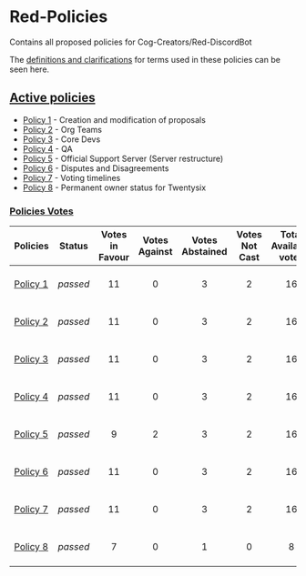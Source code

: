 # Red-Policies
Contains all proposed policies for Cog-Creators/Red-DiscordBot

The [definitions and clarifications](definitions.md) for terms used in these policies can be seen here. 

## [Active policies](policies/accepted)
- [Policy 1](policies/accepted/1.md) - Creation and modification of proposals
- [Policy 2](policies/accepted/2.md) - Org Teams
- [Policy 3](policies/accepted/3.md) - Core Devs
- [Policy 4](policies/accepted/4.md) - QA
- [Policy 5](policies/accepted/5.md) - Official Support Server (Server restructure)
- [Policy 6](policies/accepted/6.md) - Disputes and Disagreements
- [Policy 7](policies/accepted/7.md) - Voting timelines
- [Policy 8](policies/accepted/8.md) - Permanent owner status for Twentysix

### <ins>Policies Votes</ins>
| Policies | Status | Votes in Favour | Votes Against | Votes Abstained | Votes Not Cast | Total Available votes | Date |
|:---|---|:---:|:---:|:---:|:---:|:---:|:---:|
| [Policy 1](policies/accepted/1.md) | *passed* | 11 | 0 | 3 | 2 | 16 | 1st of August 2020
| [Policy 2](policies/accepted/2.md) | *passed* | 11 | 0 | 3 | 2 | 16 | 1st of August 2020
| [Policy 3](policies/accepted/3.md) | *passed* | 11 | 0 | 3 | 2 | 16 | 1st of August 2020
| [Policy 4](policies/accepted/4.md) | *passed* | 11 | 0 | 3 | 2 | 16 | 1st of August 2020
| [Policy 5](policies/accepted/5.md) | *passed* | 9 | 2 | 3 | 2 | 16 | 1st of August 2020
| [Policy 6](policies/accepted/6.md) | *passed* | 11 | 0 | 3 | 2 | 16 | 1st of August 2020
| [Policy 7](policies/accepted/7.md) | *passed* | 11 | 0 | 3 | 2 | 16 | 1st of August 2020
| [Policy 8](policies/accepted/8.md) | *passed* | 7 | 0 | 1 | 0 | 8 | 2nd of August 2020
